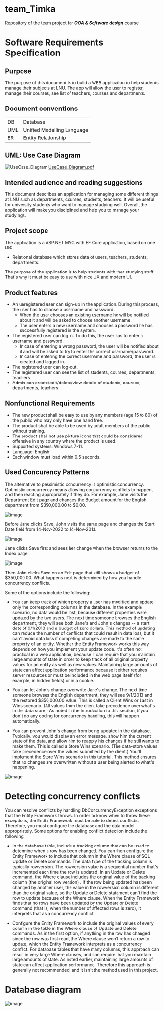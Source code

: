 # team_Timka
Repository of the team project for __*OOA &amp; Software design*__ course

# Software Requirements Specification
## Purpose
The purpose of this document is to build a WEB application to help students manage their subjects at LNU. The app will allow the user to register, manage their courses, see list of teachers, courses and departments.

## Document conventions

|      |                             |
| ---- | --------------------------- |
| DB   | Database                    |
| UML  | Unified Modelling Language  |
| ER   | Entity Relationship         |

## UML: Use Case Diagram
![UseCase_Diagram](https://user-images.githubusercontent.com/47561280/202564997-e10b2914-b429-4508-a2fa-92c71c4d5ebb.png)
[UseCase_Diagram.pdf](https://github.com/dashapenkova/team_Timka/files/10035851/UseCase_Diagram.pdf)

## Intended audience and reading suggestions
This document describes an application for managing some different things at LNU such as departments, courses, students, teachers. It will be useful for university students who want to manage studying well. Overall, the application will make you disciplined and help you to manage your studyings.

## Project scope

The application is a ASP.NET MVC with EF Core application, based on one DB:
- Relational database which stores data of users, teachers, students, departments.

The purpose of the application is to help students with ther studying stuff. That's why it must be easy to use with nice UX and modern UI.

## Product features

- An unregistered user can sign-up in the application. During this process, the user has to choose a username and password. 
  - When the user chooses an existing username he will be notified about it and will be asked to choose another username. 
  - The user enters a new username and chooses a password he has successfully registered in the system.
- The registered user can log in. To do this, the user has to enter a username and password.
  - In case of entering a wrong password, the user will be notified about it and will be asked to try to enter the correct username/password.
  - In case of entering the correct username and password, the user is created and logged in.
- The registered user can log-out.
- The registered user can see the list of students, courses, departments, teachers
- Admin can create/edit/delete/view details of students, courses, departments, teachers

## Nonfunctional Requirements
- The new product shall be easy to use by any members (age 15 to 80) of the public who may only have one hand free.
- The product shall be able to be used by adult members of the public without training.
- The product shall not use picture icons that could be considered offensive in any country where the product is used.
- Supported systems: Windows 7-11.
- Language: English
- Each window must load within 0.5 seconds.

## Used Concurency Patterns
The alternative to pessimistic concurrency is optimistic concurrency. Optimistic concurrency means allowing concurrency conflicts to happen, and then reacting appropriately if they do. For example, Jane visits the Department Edit page and changes the Budget amount for the English department from $350,000.00 to $0.00.

![image](https://user-images.githubusercontent.com/47561214/202406314-52c07d9d-5c18-4961-8587-39fdceed7233.png)

Before Jane clicks Save, John visits the same page and changes the Start Date field from 14-Nov-2022 to 14-Nov-2013.

![image](https://user-images.githubusercontent.com/47561214/202407538-59237b63-fd0e-4210-9888-989489048309.png)

Jane clicks Save first and sees her change when the browser returns to the Index page.

![image](https://user-images.githubusercontent.com/47561214/202406874-7b9cf159-9e35-4481-a414-894a4edf48b3.png)

Then John clicks Save on an Edit page that still shows a budget of $350,000.00. What happens next is determined by how you handle concurrency conflicts.

Some of the options include the following:

- You can keep track of which property a user has modified and update only the corresponding columns in the database.
  In the example scenario, no data would be lost, because different properties were updated by the two users. The next time someone browses the English department, they will see both Jane's and John's changes -- a start date of 9/1/2013 and a budget of zero dollars. This method of updating can reduce the number of conflicts that could result in data loss, but it can't avoid data loss if competing changes are made to the same property of an entity. Whether the Entity Framework works this way depends on how you implement your update code. It's often not practical in a web application, because it can require that you maintain large amounts of state in order to keep track of all original property values for an entity as well as new values. Maintaining large amounts of state can affect application performance because it either requires server resources or must be included in the web page itself (for example, in hidden fields) or in a cookie.

- You can let John's change overwrite Jane's change.
  The next time someone browses the English department, they will see 9/1/2013 and the restored $350,000.00 value. This is called a Client Wins or Last in Wins scenario. (All values from the client take precedence over what's in the data store.) As noted in the introduction to this section, if you don't do any coding for concurrency handling, this will happen automatically.

- You can prevent John's change from being updated in the database.
  Typically, you would display an error message, show him the current state of the data, and allow him to reapply his changes if he still wants to make them. This is called a Store Wins scenario. (The data-store values take precedence over the values submitted by the client.) You'll implement the Store Wins scenario in this tutorial. This method ensures that no changes are overwritten without a user being alerted to what's happening.

![image](https://user-images.githubusercontent.com/47561214/202407265-04a945db-f9f6-40dc-874a-e4399a1b507e.png)


# Detecting concurrency conflicts

You can resolve conflicts by handling DbConcurrencyException exceptions that the Entity Framework throws. In order to know when to throw these exceptions, the Entity Framework must be able to detect conflicts. Therefore, you must configure the database and the data model appropriately. Some options for enabling conflict detection include the following:

- In the database table, include a tracking column that can be used to determine when a row has been changed. You can then configure the Entity Framework to include that column in the Where clause of SQL Update or Delete commands.
  The data type of the tracking column is typically rowversion. The rowversion value is a sequential number that's incremented each time the row is updated. In an Update or Delete command, the Where clause includes the original value of the tracking column (the original row version) . If the row being updated has been changed by another user, the value in the rowversion column is different than the original value, so the Update or Delete statement can't find the row to update because of the Where clause. When the Entity Framework finds that no rows have been updated by the Update or Delete command (that is, when the number of affected rows is zero), it interprets that as a concurrency conflict.

- Configure the Entity Framework to include the original values of every column in the table in the Where clause of Update and Delete commands.
  As in the first option, if anything in the row has changed since the row was first read, the Where clause won't return a row to update, which the Entity Framework interprets as a concurrency conflict. For database tables that have many columns, this approach can result in very large Where clauses, and can require that you maintain large amounts of state. As noted earlier, maintaining large amounts of state can affect application performance. Therefore this approach is generally not recommended, and it isn't the method used in this project.

# Database diagram

![image](https://user-images.githubusercontent.com/47561143/202743079-d38fe884-c1d8-4769-9f48-8212aa8c2526.png)

